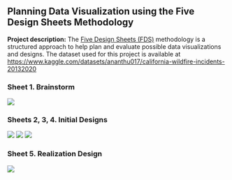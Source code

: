 ## Planning Data Visualization using the Five Design Sheets Methodology

**Project description:** The [Five Design Sheets (FDS)](http://fds.design) methodology is a structured approach to help plan and evaluate possible data visualizations and designs. 
The dataset used for this project is available at <https://www.kaggle.com/datasets/ananthu017/california-wildfire-incidents-20132020>

### Sheet 1. Brainstorm 

<img src="images/IMG_0764.png"/>

### Sheets 2, 3, 4. Initial Designs

<img src="images/IMG_0766.png"/>
<img src="images/IMG_0769.png"/>
<img src="images/IMG_0773.png"/>

### Sheet 5. Realization Design

<img src="images/IMG_0774.png"/>

